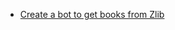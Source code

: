 - [Create a bot to get books from Zlib](https://inforuckus.com/how-to-create-z-library-telegram-bot/)
